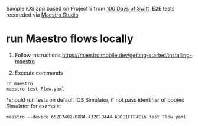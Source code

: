 Sample iOS app based on Project 5 from  [100 Days of Swift](https://www.hackingwithswift.com/100). E2E tests recoreded via [Maestro Studio](https://maestro.mobile.dev/getting-started/maestro-studio)

# run Maestro flows locally
1. Follow instructions https://maestro.mobile.dev/getting-started/installing-maestro

2. Execute commands
```
cd maestro
maestro test Flow.yaml
```

*should run tests on default iOS Simulator, if not pass identifier of booted Simulator for example:
```
maestro --device 652D7402-D88A-432C-B444-AB011FF8AC16 test Flow.yaml
```
